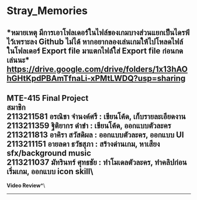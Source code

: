 # Stray_Memories
*****หมายเหตุ**
มีการเอาโฟลเดอร์ในไฟล์ของเกมบางส่วนแยกเป็นไดรฟ์ไว้เพราะลง Github ไม่ได้ หากอยากลองเล่นเกมให้ไปโหลดไฟล์ในโฟลเดอร์ Export file มาแตกไฟล์ใส่ Export file ก่อนกดเล่นนะ\***
https://drive.google.com/drive/folders/1x13hAOhGHtKpdPBAmTfnaLi-xPMtLWDQ?usp=sharing
-----------------------------------------
**MTE-415 Final Project**\
**สมาชิก**                         
2113211581  อรณิชา จำนงค์ศรี     :   เขียนโค้ด, เก็บรายละเอียดงาน\
2113211359 ฐิติยากร ดำขำ       :    เขียนโค้ด, ออกแบบตัวละคร\
2113211813 อาคิรา สวัสดิผล      :    ออกแบบตัวละคร, ออกแบบ UI\
2113211151  อายลดา ธวัชสุภา    :    สร้างด่านเกม, หาเสียง sfx/background music\
2113211037 มัทรินทร์ ศุทธชัย    :     ทำโมเดลตัวละคร, ทำคลิปก่อนเริ่มเกม, ออกแบบ icon skill\
-----------------------------------------
**Video Review***\

-----------------------------------------

